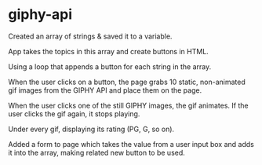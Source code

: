# giphy-api

Created an array of strings & saved it to a variable.

App takes the topics in this array and create buttons in HTML.

Using a loop that appends a button for each string in the array.

When the user clicks on a button, the page grabs 10 static, non-animated gif images from the GIPHY API and place them on the page.

When the user clicks one of the still GIPHY images, the gif animates. If the user clicks the gif again, it stops playing.

Under every gif, displaying its rating (PG, G, so on).

Added a form to page which takes the value from a user input box and adds it into the array, making related new button to be used.
